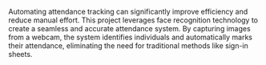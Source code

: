 Automating attendance tracking can significantly improve efficiency and reduce manual effort. This project leverages face recognition technology to create a seamless and accurate attendance system.  By capturing images from a webcam, the system identifies individuals and automatically marks their attendance, eliminating the need for traditional methods like sign-in sheets.

